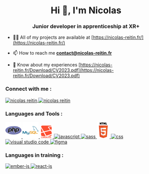 <h1 align="center">Hi 👋, I'm Nicolas</h1>
<h3 align="center">Junior developer in apprenticeship at XR+</h3>


- 👨‍💻 All of my projects are available at [https://nicolas-reitin.fr/](https://nicolas-reitin.fr/)

- 📫 How to reach me **contact@nicolas-reitin.fr**

- 📄 Know about my experiences [https://nicolas-reitin.fr/Download/CV2023.pdf](https://nicolas-reitin.fr/Download/CV2023.pdf)

<h3 align="left">Connect with me :</h3>
<p align="left">
    <a href="https://linkedin.com/in/nicolasreitin" target="blank">
        <img align="center" src="https://raw.githubusercontent.com/rahuldkjain/github-profile-readme-generator/master/src/images/icons/Social/linked-in-alt.svg" alt="nicolas reitin" height="30" width="40" />
    </a>
    <a href="https://www.facebook.com/nicolas.reitin.3" target="blank">
        <img align="center" src="https://raw.githubusercontent.com/jmnote/z-icons/master/svg/facebook.svg" alt="nicolas reitin" height="40" width="40" />
    </a>
</p>

<h3 align="left">Languages and Tools :</h3>
<p align="left"> 
    <a href="https://www.php.net" target="_blank" rel="noreferrer"> 
        <img src="https://raw.githubusercontent.com/devicons/devicon/master/icons/php/php-original.svg" alt="php" width="50" height="50"/> 
    </a> 
    <a href="https://www.mysql.com/" target="_blank" rel="noreferrer"> 
        <img src="https://raw.githubusercontent.com/devicons/devicon/master/icons/mysql/mysql-original-wordmark.svg" alt="mysql" width="50" height="50"/> 
    </a> 
    <a href="https://laravel.com/" target="_blank" rel="noreferrer"> 
        <img src="https://raw.githubusercontent.com/devicons/devicon/master/icons/laravel/laravel-plain-wordmark.svg" alt="laravel" width="40" height="40"/> 
    </a>  
    <a href="https://developer.mozilla.org/en-US/docs/Web/JavaScript" target="_blank" rel="noreferrer"> 
        <img src="https://raw.githubusercontent.com/jmnote/z-icons/master/svg/javascript.svg" alt="javascript" width="40" height="40"/> 
    </a> 
    <a href="https://sass-lang.com/" target="_blank" rel="noreferrer"> 
        <img src="https://www.vectorlogo.zone/logos/sass-lang/sass-lang-icon.svg" alt="sass" width="40" height="50"/> 
    </a> 
    <a href="https://www.w3.org/html/" target="_blank" rel="noreferrer"> 
        <img src="https://raw.githubusercontent.com/devicons/devicon/master/icons/html5/html5-original-wordmark.svg" alt="html" width="40" height="50"/> 
    </a> 
    <a href="https://www.w3.org/html/" target="_blank" rel="noreferrer"> 
        <img src="https://www.vectorlogo.zone/logos/w3_css/w3_css-icon.svg" alt="css" width="40" height="40"/> 
    </a> 
    <a href="https://www.w3.org/html/" target="_blank" rel="noreferrer"> 
        <img src="https://www.vectorlogo.zone/logos/visualstudio_code/visualstudio_code-icon.svg" alt="visual studio code" width="40" height="40"/> 
    </a> 
    <a href="https://www.figma.com/" target="_blank" rel="noreferrer"> 
        <img src="https://www.vectorlogo.zone/logos/figma/figma-icon.svg" alt="figma" width="40" height="40"/> 
    </a> 
</p>

<h3 align="left">Languages in training :</h3>
<p align="left"> 
    <a href="https://emberjs.com/" target="_blank" rel="noreferrer"> 
        <img src="https://www.vectorlogo.zone/logos/emberjs/emberjs-icon.svg" alt="ember-js" width="40" height="50"/> 
    </a> 
    <a href="https://fr.legacy.reactjs.org" target="_blank" rel="noreferrer"> 
        <img src="https://www.vectorlogo.zone/logos/reactjs/reactjs-ar21.svg" alt="react-js" width="70" height="50"/> 
    </a> 
</p>

